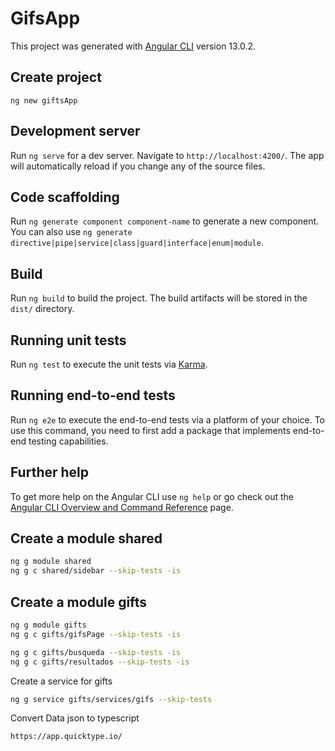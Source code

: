 # GifsApp

This project was generated with [Angular CLI](https://github.com/angular/angular-cli) version 13.0.2.

## Create project

```
ng new giftsApp
```

## Development server

Run `ng serve` for a dev server. Navigate to `http://localhost:4200/`. The app will automatically reload if you change any of the source files.

## Code scaffolding

Run `ng generate component component-name` to generate a new component. You can also use `ng generate directive|pipe|service|class|guard|interface|enum|module`.

## Build

Run `ng build` to build the project. The build artifacts will be stored in the `dist/` directory.

## Running unit tests

Run `ng test` to execute the unit tests via [Karma](https://karma-runner.github.io).

## Running end-to-end tests

Run `ng e2e` to execute the end-to-end tests via a platform of your choice. To use this command, you need to first add a package that implements end-to-end testing capabilities.

## Further help

To get more help on the Angular CLI use `ng help` or go check out the [Angular CLI Overview and Command Reference](https://angular.io/cli) page.

## Create a module shared

```sh
ng g module shared
ng g c shared/sidebar --skip-tests -is
```

## Create a module gifts

```sh
ng g module gifts
ng g c gifts/gifsPage --skip-tests -is

ng g c gifts/busqueda --skip-tests -is
ng g c gifts/resultados --skip-tests -is
```

Create a service for gifts

```sh
ng g service gifts/services/gifs --skip-tests
```

Convert Data json to typescript

```
https://app.quicktype.io/
```
